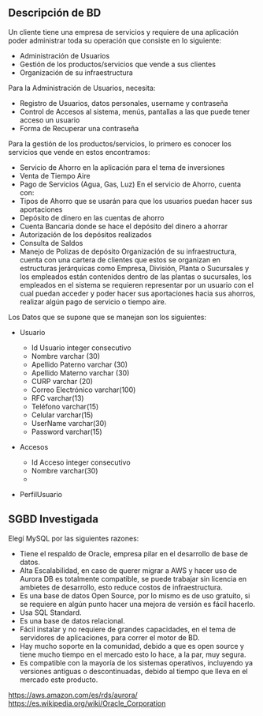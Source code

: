 ## Descripción de BD
Un cliente tiene una empresa de servicios y requiere de una aplicación poder administrar toda su operación que consiste en lo siguiente:
* Administración de Usuarios
* Gestión de los productos/servicios que vende a sus clientes
* Organización de su infraestructura

Para la Administración de Usuarios, necesita:
* Registro de Usuarios, datos personales, username y contraseña
* Control de Accesos al sistema, menús, pantallas a las que puede tener acceso un usuario
* Forma de Recuperar una contraseña

Para la gestión de los productos/servicios, lo primero es conocer los servicios que vende en estos encontramos:
- Servicio de Ahorro en la aplicación para el tema de inversiones
- Venta de Tiempo Aire
- Pago de Servicios (Agua, Gas, Luz)
En el servicio de Ahorro, cuenta con:
- Tipos de Ahorro que se usarán para que los usuarios puedan hacer sus aportaciones
- Depósito de dinero en las cuentas de ahorro
- Cuenta Bancaria donde se hace el depósito del dinero a ahorrar
- Autorización de los depósitos realizados
- Consulta de Saldos
- Manejo de Polizas de depósito
Organización de su infraestructura, cuenta con una cartera de clientes que estos se organizan en estructuras jerárquicas como Empresa, División, Planta o Sucursales y los empleados están contenidos dentro de las plantas o sucursales, los empleados en el sistema se requieren representar por un usuario con el cual puedan acceder y poder hacer sus aportaciones hacia sus ahorros, realizar algún pago de servicio o tiempo aire.

Los Datos que se supone que se manejan son los siguientes:
- Usuario
    - Id Usuario integer consecutivo
    - Nombre varchar (30)
    - Apellido Paterno varchar (30)
    - Apellido Materno varchar (30)
    - CURP varchar (20)
    - Correo Electrónico varchar(100)
    - RFC varchar(13)
    - Teléfono varchar(15)
    - Celular varchar(15)
    - UserName varchar(30)
    - Password varchar(15)
- Accesos
    - Id Acceso integer consecutivo
    - Nombre varchar(30)
    - 

- PerfilUsuario






## SGBD Investigada
Elegí MySQL por las siguientes razones:

- Tiene el respaldo de Oracle, empresa pilar en el desarrollo de base de datos.
- Alta Escalabilidad, en caso de querer migrar a AWS y hacer uso de Aurora DB es totalmente compatible, se puede trabajar sin licencia en ambietes de desarrollo, esto reduce costos de infraestructura.
- Es una base de datos Open Source, por lo mismo es de uso gratuito, si se requiere en algún punto hacer una mejora de versión es fácil hacerlo.
- Usa SQL Standard.
- Es una base de datos relacional.
- Fácil instalar y no requiere de grandes capacidades, en el tema de servidores de aplicaciones, para correr el motor de BD.
- Hay mucho soporte en la comunidad, debido a que es open source y tiene mucho tiempo en el mercado esto lo hace, a la par, muy segura.
- Es compatible con la mayoría de los sistemas operativos, incluyendo ya versiones antiguas o descontinuadas, debido al tiempo que lleva en el mercado este producto.

https://aws.amazon.com/es/rds/aurora/
https://es.wikipedia.org/wiki/Oracle_Corporation
